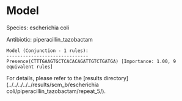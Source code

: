 
# Model

Species: escherichia coli

Antibiotic: piperacillin_tazobactam

```
Model (Conjunction - 1 rules):
------------------------------
Presence(CTTTGAAGTGCTCACACAGATTGTCTGATGA) [Importance: 1.00, 9 equivalent rules]

```

For details, please refer to the [results directory](../../../../../results/scm_b/escherichia coli/piperacillin_tazobactam/repeat_5/).

